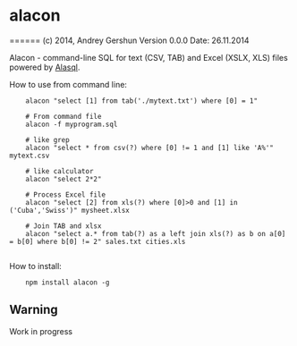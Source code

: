 # alacon
======
(c) 2014, Andrey Gershun Version 0.0.0 Date: 26.11.2014

Alacon - command-line SQL for text (CSV, TAB) and Excel (XSLX, XLS) files powered by [Alasql](https://github.com/agershun/alasql).

How to use from command line:
```
    alacon "select [1] from tab('./mytext.txt') where [0] = 1"
    
    # From command file
    alacon -f myprogram.sql 

    # like grep 
    alacon "select * from csv(?) where [0] != 1 and [1] like 'A%'" mytext.csv
    
    # like calculator
    alacon "select 2*2"
    
    # Process Excel file
    alacon "select [2] from xls(?) where [0]>0 and [1] in ('Cuba','Swiss')" mysheet.xlsx
    
    # Join TAB and xlsx
    alacon "select a.* from tab(?) as a left join xls(?) as b on a[0] = b[0] where b[0] != 2" sales.txt cities.xls
    
```

How to install:
```
    npm install alacon -g
```

## Warning
Work in progress
